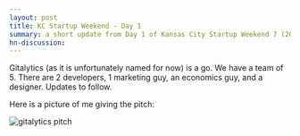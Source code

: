 ```yaml
---
layout: post
title: KC Startup Weekend - Day 1
summary: a short update from Day 1 of Kansas City Startup Weekend 7 (2013)
hn-discussion:
---
```


Gitalytics (as it is unfortunately named for now) is a go. We have a team of 5.
There are 2 developers, 1 marketing guy, an economics guy, and a designer.
Updates to follow.

Here is a picture of me giving the pitch:

![gitalytics
pitch](/img/blog/gitalytics-pitch.jpg)

